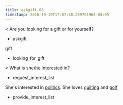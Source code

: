 ```yaml
---
title: askgift_08
timestamp: 2016-10-19T17:07:48.259701964-04:05
---
```


< Are you looking for a gift or for yourself?
* askgift

gift
* looking_for_gift

< What is she/he interested in?
* request_interest_list

She's interested in [politics](Interest1). She loves [quilting](Interest2) and [golf](Interest3)
* provide_interest_list


